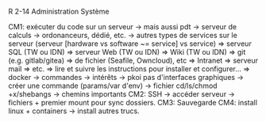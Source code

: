 R 2-14 Administration Système

CM1: exécuter du code sur un serveur
    -> mais aussi pdt
    -> serveur de calculs
        -> ordonanceurs, dédié, etc.
        -> autres types de services sur le serveur (serveur [hardware vs software ~= service] vs service)
            => serveur SQL (TW ou IDN)
            => serveur Web (TW ou IDN)
            => Wiki (TW ou IDN)
            => git (e.g. gitlab/gitea)
            => de fichier (Seafile, Owncloud), etc
            => Intranet
            => serveur mail
            => etc.
            => lire et suivre les instructions pour installer et configurer...
                => docker
    -> commandes -> intérêts
    -> pkoi pas d'interfaces graphiques
    -> créer une commande (params/var d'env)
    -> fichier cd/ls/chmod +x/shebangs
    -> chemins importants
CM2: SSH
    -> accéder serveur
    -> fichiers + premier mount pour sync dossiers.
CM3: Sauvegarde
CM4: install linux + containers
    -> install autres trucs.